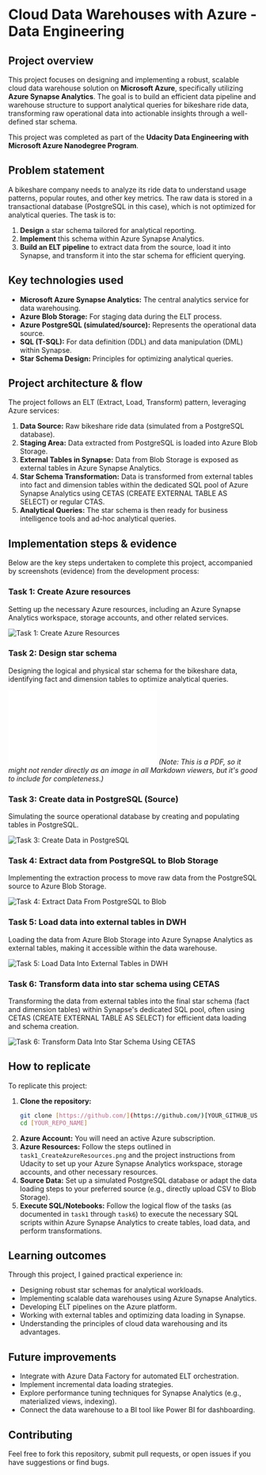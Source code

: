 # Cloud Data Warehouses with Azure - Data Engineering

## Project overview

This project focuses on designing and implementing a robust, scalable cloud data warehouse solution on **Microsoft Azure**, specifically utilizing **Azure Synapse Analytics**. The goal is to build an efficient data pipeline and warehouse structure to support analytical queries for bikeshare ride data, transforming raw operational data into actionable insights through a well-defined star schema.

This project was completed as part of the **Udacity Data Engineering with Microsoft Azure Nanodegree Program**.

## Problem statement

A bikeshare company needs to analyze its ride data to understand usage patterns, popular routes, and other key metrics. The raw data is stored in a transactional database (PostgreSQL in this case), which is not optimized for analytical queries. The task is to:
1.  **Design** a star schema tailored for analytical reporting.
2.  **Implement** this schema within Azure Synapse Analytics.
3.  **Build an ELT pipeline** to extract data from the source, load it into Synapse, and transform it into the star schema for efficient querying.

## Key technologies used

* **Microsoft Azure Synapse Analytics:** The central analytics service for data warehousing.
* **Azure Blob Storage:** For staging data during the ELT process.
* **Azure PostgreSQL (simulated/source):** Represents the operational data source.
* **SQL (T-SQL):** For data definition (DDL) and data manipulation (DML) within Synapse.
* **Star Schema Design:** Principles for optimizing analytical queries.

## Project architecture & flow

The project follows an ELT (Extract, Load, Transform) pattern, leveraging Azure services:

1.  **Data Source:** Raw bikeshare ride data (simulated from a PostgreSQL database).
2.  **Staging Area:** Data extracted from PostgreSQL is loaded into Azure Blob Storage.
3.  **External Tables in Synapse:** Data from Blob Storage is exposed as external tables in Azure Synapse Analytics.
4.  **Star Schema Transformation:** Data is transformed from external tables into fact and dimension tables within the dedicated SQL pool of Azure Synapse Analytics using CETAS (CREATE EXTERNAL TABLE AS SELECT) or regular CTAS.
5.  **Analytical Queries:** The star schema is then ready for business intelligence tools and ad-hoc analytical queries.

## Implementation steps & evidence

Below are the key steps undertaken to complete this project, accompanied by screenshots (evidence) from the development process:

### Task 1: Create Azure resources
Setting up the necessary Azure resources, including an Azure Synapse Analytics workspace, storage accounts, and other related services.

![Task 1: Create Azure Resources](evd_task_execute/task1_CreateAzureResources.png)

### Task 2: Design star schema
Designing the logical and physical star schema for the bikeshare data, identifying fact and dimension tables to optimize analytical queries.

![Task 2: Design Star Schema](evd_task_execute/task2_DesignStarSchema.pdf) *(Note: This is a PDF, so it might not render directly as an image in all Markdown viewers, but it's good to include for completeness.)*

### Task 3: Create data in PostgreSQL (Source)
Simulating the source operational database by creating and populating tables in PostgreSQL.

![Task 3: Create Data in PostgreSQL](evd_task_execute/task3_CreateDataInPostgreSQL.png)

### Task 4: Extract data from PostgreSQL to Blob Storage
Implementing the extraction process to move raw data from the PostgreSQL source to Azure Blob Storage.

![Task 4: Extract Data From PostgreSQL to Blob](evd_task_execute/task4_ExtractDataFromPostgreSQLToBlob.png)

### Task 5: Load data into external tables in DWH
Loading the data from Azure Blob Storage into Azure Synapse Analytics as external tables, making it accessible within the data warehouse.

![Task 5: Load Data Into External Tables in DWH](evd_task_execute/task5_LoadTheDataIntoExternalTablesInDWH.png)

### Task 6: Transform data into star schema using CETAS
Transforming the data from external tables into the final star schema (fact and dimension tables) within Synapse's dedicated SQL pool, often using CETAS (CREATE EXTERNAL TABLE AS SELECT) for efficient data loading and schema creation.

![Task 6: Transform Data Into Star Schema Using CETAS](evd_task_execute/task6_TransfromDataIntoStarSchemaUsingCetas.png)

## How to replicate

To replicate this project:

1.  **Clone the repository:**
    ```bash
    git clone [https://github.com/](https://github.com/)[YOUR_GITHUB_USERNAME]/[YOUR_REPO_NAME].git
    cd [YOUR_REPO_NAME]
    ```
2.  **Azure Account:** You will need an active Azure subscription.
3.  **Azure Resources:** Follow the steps outlined in `task1_CreateAzureResources.png` and the project instructions from Udacity to set up your Azure Synapse Analytics workspace, storage accounts, and other necessary resources.
4.  **Source Data:** Set up a simulated PostgreSQL database or adapt the data loading steps to your preferred source (e.g., directly upload CSV to Blob Storage).
5.  **Execute SQL/Notebooks:** Follow the logical flow of the tasks (as documented in `task1` through `task6`) to execute the necessary SQL scripts within Azure Synapse Analytics to create tables, load data, and perform transformations.

## Learning outcomes

Through this project, I gained practical experience in:
* Designing robust star schemas for analytical workloads.
* Implementing scalable data warehouses using Azure Synapse Analytics.
* Developing ELT pipelines on the Azure platform.
* Working with external tables and optimizing data loading in Synapse.
* Understanding the principles of cloud data warehousing and its advantages.

## Future improvements

* Integrate with Azure Data Factory for automated ELT orchestration.
* Implement incremental data loading strategies.
* Explore performance tuning techniques for Synapse Analytics (e.g., materialized views, indexing).
* Connect the data warehouse to a BI tool like Power BI for dashboarding.

## Contributing

Feel free to fork this repository, submit pull requests, or open issues if you have suggestions or find bugs.
